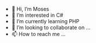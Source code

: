 - 👋 Hi, I’m Moses
- 👀 I’m interested in C#
- 🌱 I’m currently learning PHP
- 💞️ I’m looking to collaborate on ...
- 📫 How to reach me ...

<!---
moseskereya/moseskereya is a ✨ special ✨ repository because its `README.md` (this file) appears on your GitHub profile.
You can click the Preview link to take a look at your changes.
--->
